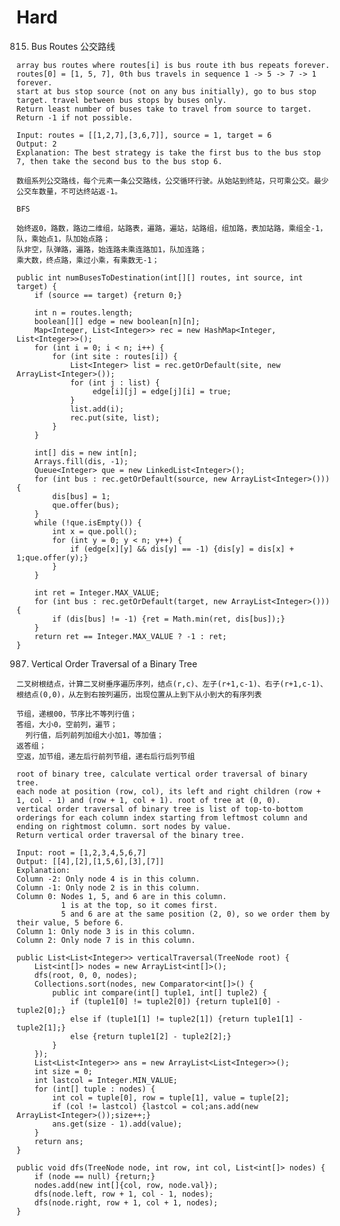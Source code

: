 # Hard

815. Bus Routes 公交路线

```
array bus routes where routes[i] is bus route ith bus repeats forever.
routes[0] = [1, 5, 7], 0th bus travels in sequence 1 -> 5 -> 7 -> 1 forever.
start at bus stop source (not on any bus initially), go to bus stop target. travel between bus stops by buses only.
Return least number of buses take to travel from source to target. Return -1 if not possible.

Input: routes = [[1,2,7],[3,6,7]], source = 1, target = 6
Output: 2
Explanation: The best strategy is take the first bus to the bus stop 7, then take the second bus to the bus stop 6.
```
```
数组系列公交路线，每个元素一条公交路线，公交循环行驶。从始站到终站，只可乘公交。最少公交车数量，不可达终站返-1。
```
```BFS```
```
始终返0，路数，路边二维组，站路表，遍路，遍站，站路组，组加路，表加站路，乘组全-1，队，乘始点1，队加始点路；
队非空，队弹路，遍路，始连路未乘连路加1，队加连路；
乘大数，终点路，乘过小乘，有乘数无-1；
```
```
public int numBusesToDestination(int[][] routes, int source, int target) {
    if (source == target) {return 0;}

    int n = routes.length;
    boolean[][] edge = new boolean[n][n];
    Map<Integer, List<Integer>> rec = new HashMap<Integer, List<Integer>>();
    for (int i = 0; i < n; i++) {
        for (int site : routes[i]) {
            List<Integer> list = rec.getOrDefault(site, new ArrayList<Integer>());
            for (int j : list) {
                 edge[i][j] = edge[j][i] = true;
            }
            list.add(i);
            rec.put(site, list);
        }
    }

    int[] dis = new int[n];
    Arrays.fill(dis, -1);
    Queue<Integer> que = new LinkedList<Integer>();
    for (int bus : rec.getOrDefault(source, new ArrayList<Integer>())) {
        dis[bus] = 1;
        que.offer(bus);
    }
    while (!que.isEmpty()) {
        int x = que.poll();
        for (int y = 0; y < n; y++) {
            if (edge[x][y] && dis[y] == -1) {dis[y] = dis[x] + 1;que.offer(y);}
        }
    }

    int ret = Integer.MAX_VALUE;
    for (int bus : rec.getOrDefault(target, new ArrayList<Integer>())) {
        if (dis[bus] != -1) {ret = Math.min(ret, dis[bus]);}
    }
    return ret == Integer.MAX_VALUE ? -1 : ret;
}
```


987. Vertical Order Traversal of a Binary Tree

```
二叉树根结点，计算二叉树垂序遍历序列，结点(r,c)、左子(r+1,c-1)、右子(r+1,c-1)、根结点(0,0)，从左到右按列遍历，出现位置从上到下从小到大的有序列表
```
```
节组，递根00，节序比不等列行值；
答组，大小0，空前列，遍节；
  列行值，后列前列加组大小加1，等加值；
返答组；
空返，加节组，递左后行前列节组，递右后行后列节组
```
```
root of binary tree, calculate vertical order traversal of binary tree.
each node at position (row, col), its left and right children (row + 1, col - 1) and (row + 1, col + 1). root of tree at (0, 0).
vertical order traversal of binary tree is list of top-to-bottom orderings for each column index starting from leftmost column and ending on rightmost column. sort nodes by value.
Return vertical order traversal of the binary tree.

Input: root = [1,2,3,4,5,6,7]
Output: [[4],[2],[1,5,6],[3],[7]]
Explanation:
Column -2: Only node 4 is in this column.
Column -1: Only node 2 is in this column.
Column 0: Nodes 1, 5, and 6 are in this column.
          1 is at the top, so it comes first.
          5 and 6 are at the same position (2, 0), so we order them by their value, 5 before 6.
Column 1: Only node 3 is in this column.
Column 2: Only node 7 is in this column.
```
```
public List<List<Integer>> verticalTraversal(TreeNode root) {
    List<int[]> nodes = new ArrayList<int[]>();
    dfs(root, 0, 0, nodes);
    Collections.sort(nodes, new Comparator<int[]>() {
        public int compare(int[] tuple1, int[] tuple2) {
            if (tuple1[0] != tuple2[0]) {return tuple1[0] - tuple2[0];} 
            else if (tuple1[1] != tuple2[1]) {return tuple1[1] - tuple2[1];} 
            else {return tuple1[2] - tuple2[2];}
        }
    });
    List<List<Integer>> ans = new ArrayList<List<Integer>>();
    int size = 0;
    int lastcol = Integer.MIN_VALUE;
    for (int[] tuple : nodes) {
        int col = tuple[0], row = tuple[1], value = tuple[2];
        if (col != lastcol) {lastcol = col;ans.add(new ArrayList<Integer>());size++;}
        ans.get(size - 1).add(value);
    }
    return ans;
}

public void dfs(TreeNode node, int row, int col, List<int[]> nodes) {
    if (node == null) {return;}
    nodes.add(new int[]{col, row, node.val});
    dfs(node.left, row + 1, col - 1, nodes);
    dfs(node.right, row + 1, col + 1, nodes);
}
```
